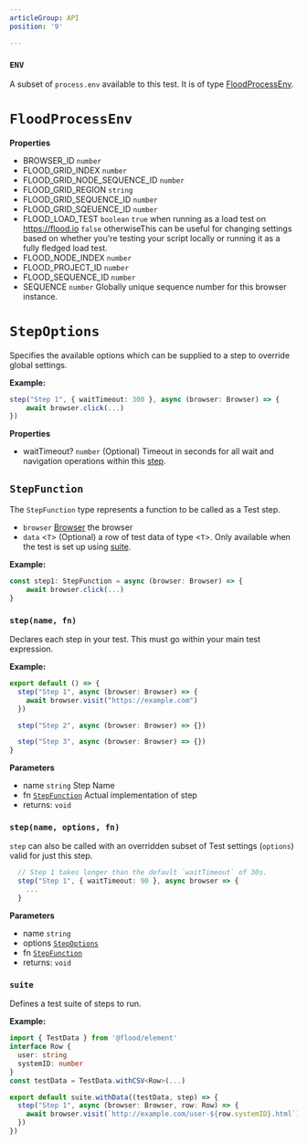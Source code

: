 ```yaml
---
articleGroup: API
position: '9'

---
```


### `ENV`

A subset of `process.env` available to this test. It is of type [FloodProcessEnv][].

# `FloodProcessEnv`

**Properties**

-   BROWSER_ID `number` 
-   FLOOD_GRID_INDEX `number` 
-   FLOOD_GRID_NODE_SEQUENCE_ID `number` 
-   FLOOD_GRID_REGION `string` 
-   FLOOD_GRID_SEQUENCE_ID `number` 
-   FLOOD_GRID_SQEUENCE_ID `number` 
-   FLOOD_LOAD_TEST `boolean`  `true` when running as a load test on <https://flood.io>
    `false` otherwiseThis can be useful for changing settings based on whether you're
    testing your script locally or running it as a fully fledged load test.
-   FLOOD_NODE_INDEX `number` 
-   FLOOD_PROJECT_ID `number` 
-   FLOOD_SEQUENCE_ID `number` 
-   SEQUENCE `number`  Globally unique sequence number for this browser instance.

# `StepOptions`

Specifies the available options which can be supplied to a step to override global settings.

**Example:**

```typescript
step("Step 1", { waitTimeout: 300 }, async (browser: Browser) => {
	await browser.click(...)
})
```

**Properties**

-   waitTimeout? `number` (Optional) Timeout in seconds for all wait and navigation operations within this [step][].

## `StepFunction`

The `StepFunction` type represents a function to be called as a Test step.

-   `browser` [Browser][] the browser
-   `data` &lt;`T`> (Optional) a row of test data of type &lt;`T`>. Only available when the test is set up using [suite][].

**Example:**

```typescript
const step1: StepFunction = async (browser: Browser) => {
	await browser.click(...)
}
```

### `step(name, fn)`



Declares each step in your test. This must go within your main test expression.

**Example:**

```typescript
export default () => {
  step("Step 1", async (browser: Browser) => {
    await browser.visit("https://example.com")
  })

  step("Step 2", async (browser: Browser) => {})

  step("Step 3", async (browser: Browser) => {})
}
```

**Parameters**

-   name `string`  Step Name
-   fn [`StepFunction`][StepFunction]  Actual implementation of step
-   returns: `void`

### `step(name, options, fn)`



`step` can also be called with an overridden subset of Test settings (`options`) valid for just this step.

```typescript
  // Step 1 takes longer than the default `waitTimeout` of 30s.
  step("Step 1", { waitTimeout: 90 }, async browser => {
    ...
  }
```

**Parameters**

-   name `string` 
-   options [`StepOptions`][StepOptions] 
-   fn [`StepFunction`][StepFunction] 
-   returns: `void`

### `suite`

Defines a test suite of steps to run.

**Example:**

```typescript
import { TestData } from '@flood/element'
interface Row {
  user: string
  systemID: number
}
const testData = TestData.withCSV<Row>(...)

export default suite.withData((testData, step) => {
  step("Step 1", async (browser: Browser, row: Row) => {
    await browser.visit(`http://example.com/user-${row.systemID}.html`)
  })
})
```

[floodprocessenv]: DSL

[step]: api/DSL

[browser]: Browser

[suite]: DSL

[StepFunction]: api/DSL

[StepOptions]: DSL
